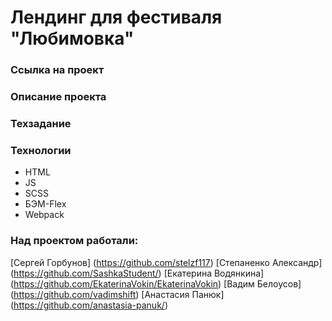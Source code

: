 # Лендинг для фестиваля "Любимовка"

### Ссылка на проект

### Описание проекта

### Техзадание

### Технологии
* HTML
* JS
* SCSS
* БЭМ-Flex
* Webpack

### Над проектом работали:
[Сергей Горбунов] (https://github.com/stelzf117)
[Степаненко Александр] (https://github.com/SashkaStudent/)
[Екатерина Водянкина] (https://github.com/EkaterinaVokin/EkaterinaVokin)
[Вадим Белоусов] (https://github.com/vadimshift)
[Анастасия Панюк] (https://github.com/anastasia-panuk/)